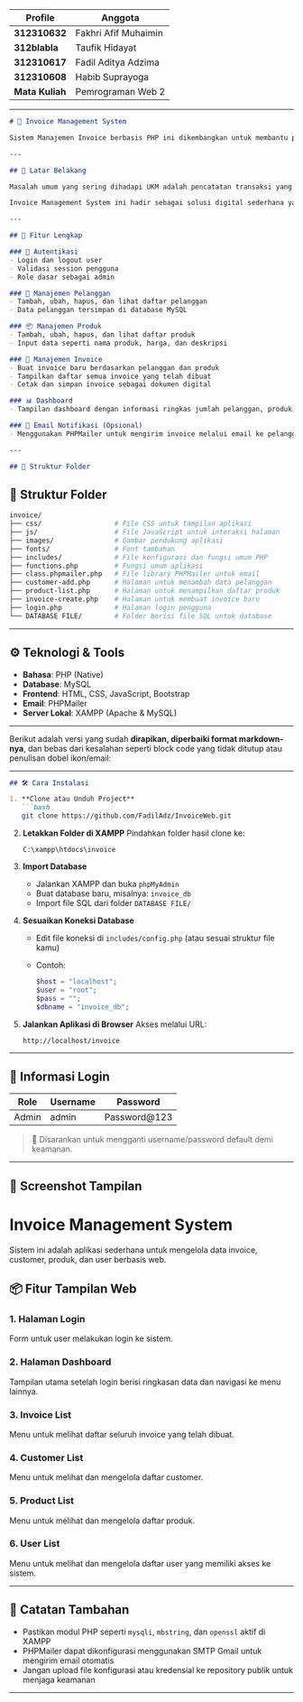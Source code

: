 
| Profile     | Anggota                     |
| --------- | ----------------------------- |
| **312310632** | Fakhri Afif Muhaimin      |
| **312blabla** | Taufik Hidayat            |
| **312310617** | Fadil Aditya Adzima       |
| **312310608** | Habib Suprayoga           |
| **Mata Kuliah** | Pemrograman Web 2       |

---

```markdown
# 💼 Invoice Management System

Sistem Manajemen Invoice berbasis PHP ini dikembangkan untuk membantu pelaku usaha kecil dan menengah (UKM) dalam mengelola transaksi, data pelanggan, produk, dan pembuatan invoice secara efisien. Aplikasi ini berjalan secara lokal menggunakan XAMPP dan didesain dengan struktur kode yang modular serta mudah dikembangkan.

---

## 🧠 Latar Belakang

Masalah umum yang sering dihadapi UKM adalah pencatatan transaksi yang masih dilakukan secara manual. Hal ini dapat menyebabkan kesalahan data, kehilangan catatan transaksi, serta ketidakteraturan dalam pengelolaan pelanggan dan produk.

Invoice Management System ini hadir sebagai solusi digital sederhana yang dapat digunakan secara offline untuk mencatat, menyimpan, dan mengelola semua proses transaksi penjualan dengan tampilan yang user-friendly.

---

## 🚀 Fitur Lengkap

### 🔐 Autentikasi
- Login dan logout user
- Validasi session pengguna
- Role dasar sebagai admin

### 👥 Manajemen Pelanggan
- Tambah, ubah, hapus, dan lihat daftar pelanggan
- Data pelanggan tersimpan di database MySQL

### 📦 Manajemen Produk
- Tambah, ubah, hapus, dan lihat daftar produk
- Input data seperti nama produk, harga, dan deskripsi

### 🧾 Manajemen Invoice
- Buat invoice baru berdasarkan pelanggan dan produk
- Tampilkan daftar semua invoice yang telah dibuat
- Cetak dan simpan invoice sebagai dokumen digital

### 📊 Dashboard
- Tampilan dashboard dengan informasi ringkas jumlah pelanggan, produk, dan invoice

### 📧 Email Notifikasi (Opsional)
- Menggunakan PHPMailer untuk mengirim invoice melalui email ke pelanggan

---

## 📁 Struktur Folder

```

## 📁 Struktur Folder

```bash
invoice/
├── css/                  # File CSS untuk tampilan aplikasi
├── js/                   # File JavaScript untuk interaksi halaman
├── images/               # Gambar pendukung aplikasi
├── fonts/                # Font tambahan
├── includes/             # File konfigurasi dan fungsi umum PHP
├── functions.php         # Fungsi umum aplikasi
├── class.phpmailer.php   # File library PHPMailer untuk email
├── customer-add.php      # Halaman untuk menambah data pelanggan
├── product-list.php      # Halaman untuk menampilkan daftar produk
├── invoice-create.php    # Halaman untuk membuat invoice baru
├── login.php             # Halaman login pengguna
└── DATABASE FILE/        # Folder berisi file SQL untuk database


````

---

## ⚙️ Teknologi & Tools

- **Bahasa**: PHP (Native)
- **Database**: MySQL
- **Frontend**: HTML, CSS, JavaScript, Bootstrap
- **Email**: PHPMailer
- **Server Lokal**: XAMPP (Apache & MySQL)

---

Berikut adalah versi yang sudah **dirapikan, diperbaiki format markdown-nya**, dan bebas dari kesalahan seperti block code yang tidak ditutup atau penulisan dobel ikon/email:

---

````markdown
## 🛠️ Cara Instalasi

1. **Clone atau Unduh Project**
   ```bash
   git clone https://github.com/FadilAdz/InvoiceWeb.git
````

2. **Letakkan Folder di XAMPP**
   Pindahkan folder hasil clone ke:

   ```
   C:\xampp\htdocs\invoice
   ```

3. **Import Database**

   * Jalankan XAMPP dan buka `phpMyAdmin`
   * Buat database baru, misalnya: `invoice_db`
   * Import file SQL dari folder `DATABASE FILE/`

4. **Sesuaikan Koneksi Database**

   * Edit file koneksi di `includes/config.php` (atau sesuai struktur file kamu)
   * Contoh:

     ```php
     $host = "localhost";
     $user = "root";
     $pass = "";
     $dbname = "invoice_db";
     ```

5. **Jalankan Aplikasi di Browser**
   Akses melalui URL:

   ```
   http://localhost/invoice
   ```

---

## 🔐 Informasi Login

| Role  | Username | Password      |
| ----- | -------- | ------------- |
| Admin | admin    | Password\@123 |

> 📌 Disarankan untuk mengganti username/password default demi keamanan.

---

## 📸 Screenshot Tampilan

# Invoice Management System

Sistem ini adalah aplikasi sederhana untuk mengelola data invoice, customer, produk, dan user berbasis web.

## 📦 Fitur Tampilan Web

### 1. Halaman Login
Form untuk user melakukan login ke sistem.

### 2. Halaman Dashboard
Tampilan utama setelah login berisi ringkasan data dan navigasi ke menu lainnya.

### 3. Invoice List
Menu untuk melihat daftar seluruh invoice yang telah dibuat.

### 4. Customer List
Menu untuk melihat dan mengelola daftar customer.

### 5. Product List
Menu untuk melihat dan mengelola daftar produk.

### 6. User List
Menu untuk melihat dan mengelola daftar user yang memiliki akses ke sistem.

---

## 🧾 Catatan Tambahan

* Pastikan modul PHP seperti `mysqli`, `mbstring`, dan `openssl` aktif di XAMPP
* PHPMailer dapat dikonfigurasi menggunakan SMTP Gmail untuk mengirim email otomatis
* Jangan upload file konfigurasi atau kredensial ke repository publik untuk menjaga keamanan

---

